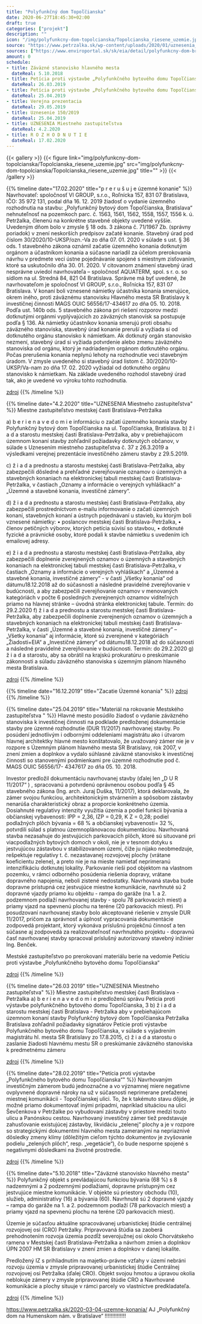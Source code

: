 ```yaml
---
title: "Polyfunkčný dom Topoľčianska"
date: 2020-06-27T18:45:30+02:00
draft: true
categories: ["projekt"]
description: ""
icon: "/img/polyfunkcny-dom-topolcianska/Topolcianska_riesene_uzemie.jpg"
source: "https://www.petrzalka.sk/wp-content/uploads/2020/01/uznesenia_04_02_2020opraven%C3%A9.pdf"
sources: ["https://www.enviroportal.sk/sk/eia/detail/polyfunkcny-dom-bratislava-petrzalka-topolcianska-ul-", "https://zverejnovanie.bratislava.sk/assets/File.ashx?id_org=700026&id_dokumenty=59362", "https://www.petrzalka.sk/wp-content/uploads/2020/02/Topolcianska_UR_PK_namietky_PET20200012217.pdf", "https://zastupitelstvo.bratislava.sk/data/att/41660.pdf", "https://bratislava.blob.core.windows.net/media/Default/Dokumenty/Str%C3%A1nky/2019%20Peticia%20proti%20vystavbe%20BD-Topolcianska.pdf", "https://www.petrzalka.sk/2018-10-31-polyfunkcny-bytovy-dom-topolcianska-bratislava/", "https://www.petrzalka.sk/2019-05-24-prezentacia-investicneho-zameru-polyfunkcny-dom-topolcianska/", "https://www.petrzalka.sk/wp-content/uploads/2019/03/Uznesenia-MZ-26.03.2019.pdf"]
amount: 0
schedule: 
- title: Záväzné stanovisko hlavného mesta
  dateReal: 5.10.2018
- title: Petícia proti výstavbe „Polyfunkčného bytového domu Topoľčianska“
  dateReal: 26.03.2019
- title: Petícia proti výstavbe „Polyfunkčného bytového domu Topoľčianska“
  dateReal: 25.04.2019
- title: Verejna prezentacia
  dateReal: 29.05.2019
- title: Uznesenie 150/2019
  dateReal: 25.04.2019
- title: UZNESENIA Miestneho zastupiteľstva
  dateReal: 4.2.2020
- title: R O Z H O D N U T I E
  dateReal: 17.02.2020
---
```


{{< gallery >}}
{{< figure link="img/polyfunkcny-dom-topolcianska/Topolcianska_riesene_uzemie.jpg" src="img/polyfunkcny-dom-topolcianska/Topolcianska_riesene_uzemie.jpg" title="" >}}
{{< /gallery >}}

{{% timeline date="17.02.2020" title="p r e r u š u j e územné konanie" %}}
Navrhovateľ: spoločnosť VI GROUP, s.r.o., Roľnícka 157, 831 07 Bratislava, IČO: 35 972 131,
podal dňa 16. 12. 2019 žiadosť o vydanie územného rozhodnutia na stavbu: „Polyfunkčný bytový dom
Topoľčianska, Bratislava“ nehnuteľnosť na pozemkoch parc. č. 1563, 1561, 1562, 1558, 1557, 1556 k.
ú. Petržalka, členenú na konkrétne stavebné objekty uvedené vyššie. Uvedeným dňom bolo v zmysle § 18
ods. 3 zákona č. 71/1967 Zb. (správny poriadok) v znení neskorších predpisov začaté konanie.
Stavebný úrad pod číslom 30/2020/10-UKSP/ozn.-Va zo dňa 07. 01. 2020 v súlade s ust. § 36
ods. 1 stavebného zákona oznámil začatie územného konania dotknutým orgánom a účastníkom konania
a súčasne nariadil za účelom prerokovania návrhu v predmete veci ústne pojednávanie spojené s
miestnym zisťovaním, ktoré sa uskutočnilo dňa 30. 01. 2020. V citovanom známení stavebný úrad
nesprávne uviedol navrhovateľa – spoločnosť AQUATERM, spol. s r. o. so sídlom na ul. Stredná 84, 821
04 Bratislava. Správne má byť uvedené, že navrhovateľom je spoločnosť VI GROUP, s.r.o., Roľnícka
157, 831 07 Bratislava.
V konaní boli vznesené námietky účastníka konania smerujúce, okrem iného, proti záväznému
stanovisku Hlavného mesta SR Bratislavy k investičnej činnosti MAGS OUIC 56556/17-434617 zo dňa
05. 10. 2018.
Podľa ust. 140b ods. 5 stavebného zákona pri riešení rozporov medzi dotknutými orgánmi
vyplývajúcich zo záväzných stanovísk sa postupuje podľa § 136. Ak námietky účastníkov konania
smerujú proti obsahu záväzného stanoviska, stavebný úrad konanie preruší a vyžiada si od dotknutého
orgánu stanovisko k námietkam. Ak dotknutý orgán stanovisko nezmení, stavebný úrad si vyžiada
potvrdenie alebo zmenu záväzného stanoviska od orgánu, ktorý je nadriadeným orgánom dotknutého
orgánu. Počas prerušenia konania neplynú lehoty na rozhodnutie veci stavebným úradom.
V zmysle uvedeného si stavebný úrad listom č. 30/2020/10-UKSP/Va-nam zo dňa 17. 02. 2020
vyžiadal od dotknutého orgánu stanovisko k námietkam.
Na základe uvedeného rozhodol stavebný úrad tak, ako je uvedené vo výroku tohto rozhodnutia.


[zdroj](https://www.petrzalka.sk/wp-content/uploads/2020/02/Topolcianska_UR_PK_namietky_PET20200012217.pdf)
{{% /timeline  %}}

{{% timeline date="4.2.2020" title="UZNESENIA Miestneho zastupiteľstva" %}}
 Miestne zastupiteľstvo mestskej časti Bratislava-Petržalka

a) b e r i e n a v e d o m i e
informáciu o začatí územného konania stavby Polyfunkčný bytový dom Topoľčianska
 na ul. Topoľčianska, Bratislava.
b) ž i a d a starostu mestskej časti Bratislava-Petržalka,
aby v prebiehajúcom územnom konaní stavby zohľadnil požiadavky dotknutých
 občanov, v súlade s Uznesením miestneho zastupiteľstva č. 37 z 26.3.2019 a
výsledkami verejnej prezentácie investičného zámeru stavby z 29.5.2019.

c) ž i a d a prednostu a starostu mestskej časti Bratislava-Petržalka,
 aby zabezpečili dôsledné a prehľadné zverejňovanie oznamov o územných a
 stavebných konaniach na elektronickej tabuli mestskej časti Bratislava-Petržalka, v 
častiach „Oznamy a informácie o verejných vyhláškach“ a „Územné a stavebné
 konania, investičné zámery“.

d) ž i a d a prednostu a starostu mestskej časti Bratislava-Petržalka,
aby zabezpečili prostredníctvom e-mailu informovanie o začatí územných konaní,
stavebných konaní a ústnych pojednávaní u stavieb, ku ktorým boli vznesené
námietky:
• poslancov mestskej časti Bratislava-Petržalka,
• členov petičných výborov, ktorých petícia súvisí so stavbou,
• dotknuté fyzické a právnické osoby, ktoré podali k stavbe námietku s uvedením ich
emailovej adresy.

e) ž i a d a prednostu a starostu mestskej časti Bratislava-Petržalka,
aby zabezpečili doplnenie zverejnených oznamov o územných a stavebných konaniach
 na elektronickej tabuli mestskej časti Bratislava-Petržalka, v častiach „Oznamy a
 informácie o verejných vyhláškach“ a „Územné a stavebné konania, investičné
zámery“ - v časti „Všetky konania“ od dátumu18.12.2018 až do súčasnosti a následné
pravidelné zverejňovanie v budúcnosti, a aby zabezpečili zverejňovanie oznamov v
menovaných kategóriách v počte 6 posledných zverejnených oznamov viditeľných
priamo na hlavnej stránke – úvodná stránka elektronickej tabule.
Termín: do 29.2.2020
f) ž i a d a prednostu a starostu mestskej časti Bratislava-Petržalka,
 aby zabezpečili doplnenie zverejnených oznamov o územných a stavebných konaniach
 na elektronickej tabuli mestskej časti Bratislava-Petržalka, v časti „Územné a stavebné
 konania, investičné zámery“ – „Všetky konania“ aj informácie, ktoré sú zverejnené v
 kategóriách „Žiadosti+EIA“ a „Investičné zámery“ od dátumu18.12.2018 až do
 súčasnosti a následné pravidelné zverejňovanie v budúcnosti.
Termín: do 29.2.2020
g) ž i a d a starostu,
 aby sa obrátil na krajskú prokuratúru o preskúmanie zákonnosti a súladu záväzného
 stanoviska s územným plánom hlavného mesta Bratislava. 
 
[zdroj](https://www.petrzalka.sk/wp-content/uploads/2020/01/uznesenia_04_02_2020opraven%C3%A9.pdf)
{{% /timeline  %}}

{{% timeline date="16.12.2019" title="Zacatie Územné konania" %}}
[zdroj](https://www.petrzalka.sk/2020-03-04-uzemne-konania/)
{{% /timeline  %}}

<!-- {{% timeline date="25.04.2019" title="Uznesenie 150/2019" %}}
[zdroj](https://bratislava.blob.core.windows.net/media/Default/Dokumenty/Str%C3%A1nky/2019%20Peticia%20proti%20vystavbe%20BD-Topolcianska.pdf)
{{% /timeline  %}} -->

{{% timeline date="25.04.2019" title="Materiál na rokovanie Mestského zastupiteľstva " %}}
Hlavné mesto posúdilo žiadosť o vydanie záväzného stanoviska k investičnej
činnosti na podklade predloženej dokumentácie stavby pre územné rozhodnutie (DUR
11/2017) navrhovanej stavby. Po posúdení jednotlivým i odbornými oddeleniami
magistrátu ako i útvarom hlavnej architektky hlavné mesto konštatovalo, že uvažovaný
zámer nie je v rozpore s Územným plánom hlavného mesta SR Bratislavy, rok 2007, v
znení zmien a doplnkov a vydalo súhlasné záväzné stanovisko k investičnej činnosti so
stanovenými podmienkami pre územné rozhodnutie pod č. MAGS OUIC 56556/17-
4347617 zo dňa 05. 10. 2018.

Investor predložil dokumentáciu navrhovanej stavby (ďalej len „D U R 11/2017“ ) ,
spracovanú a potvrdenú oprávnenou osobou podľa § 45 stavebného zákona (Ing. arch.
Juraj Duška, 11/2017), ktorá deklarovala, že zámer svojou funkciou, architektonickým
stvárnením a spôsobom zástavby nenarúša charakteristický obraz a proporcie
konkrétneho územia. Dosiahnuté regulativy intenzity využitia územia a podiel funkcii
bývania a občianskej vybavenosti: IPP = 2,36, IZP = 0,29, K Z = 0,28; podiel podlažných
plôch bývania = 68 % a občianskej vybavenosti= 32 %, potvrdili súlad s platnou
územnoplánovacou dokumentáciou.
Navrhovaná stavba nezasahuje do jestvujúcich parkovacích plôch, ktoré sú
situované pri viacpodlažných bytových domoch v okoli, nie je v tesnom dotyku s
jestvujúcou zástavbou v stabilizovanom území, čiže ju nijako neobmedzuje, rešpektuje
regulatívy t. č. nezastavanej rozvojovej plochy (vrátane koeficientu zelene), a preto nie je
na mieste namietať neprimeranú intenzifikáciu dotknutej lokality. Parkovanie rieši pod
objektom na vlastnom pozemku, v rámci odborného posúdenia riešenia dopravy, vrátane
dopravného napojenia, neboli zistené nedostatky.
Navrhovaná stavba bude dopravne prístupná cez jestvujúce miestne komunikácie,
navrhnuté sú 2 dopravné vjazdy priamo ku objektu - rampa do garáže (na 1. a 2.
podzemnom podlaží navrhovanej stavby - spolu 78 parkovacích miest) a priamy vjazd na
spevnenú plochu na teréne (20 parkovacích miest). Pri posudzovaní navrhovanej stavby
bolo akceptované riešenie v zmysle DUR 11/2017, pričom za správnosť a úplnosť
vypracovania dokumentácie zodpovedá projektant, ktorý vykonáva príslušnú projekčnú
činnosť a ten súčasne aj zodpovedá za realizovateľnosť navrhnutého projektu - dopravnú
časť navrhovanej stavby spracoval príslušný autorizovaný stavebný inžinier Ing.
Benček.

Mestské zastupiteľstvo po prerokovaní materiálu
berie na vedomie
Petíciu proti výstavbe „Polyfunkčného bytového domu Topoľčianska“

[zdroj](https://zastupitelstvo.bratislava.sk/data/att/41660.pdf)
{{% /timeline  %}}

{{% timeline date="26.03 2019" title="UZNESENIA Miestneho zastupiteľstva" %}}
Miestne zastupiteľstvo mestskej časti Bratislava - Petržalka
a) b e r i e n a v e d o m i e
predloženú správu Petícia proti výstavbe polyfunkčného bytového domu Topoľčianska,
3
b) ž i a d a starostu mestskej časti Bratislava - Petržalka
aby v prebiehajúcom územnom konaní stavby Polyfunkčný bytový dom Topoľčianska
Petržalka Bratislava zohľadnil požiadavky signatárov Petície proti výstavbe Polyfunkčného
bytového domu Topoľčianska, v súlade s vyjadrením magistrátu hl. mesta SR Bratislavy zo
17.8.2015,
c) ž i a d a starostu
o zaslanie žiadosti hlavnému mestu SR o preskúmanie záväzného stanoviska k predmetnému
zámeru

[zdroj](https://www.petrzalka.sk/wp-content/uploads/2019/03/Uznesenia-MZ-26.03.2019.pdf)
{{% /timeline  %}}

{{% timeline date="28.02.2019" title="Petícia proti výstavbe „Polyfunkčného bytového domu Topoľčianska“" %}}
Navrhovaným investičným zámerom budú jednoznačne a vo významnej miere negatívne
ovplyvnené dopravné nároky na už v súčasnosti neprimerane preťaženej miestnej komunikácii -
Topoľčianskej ulici. To, že k takémuto stavu dôjde, je možné priamo dokumentovať inými
prípadmi, napríklad situáciou na ulici Ševčenkova v Petržalke po vybudovaní zástavby v priestore
medzi touto ulicu a Panónskou cestou. Navrhovaný investičný zámer tiež predstavuje
zahusťovanie existujúcej zástavby, likvidáciu „zelenej“ plochy a je v rozpore so strategickými
dokumentmi hlavného mesta zameranými na nepriaznivé dôsledky zmeny klímy (dôležitým
cieľom týchto dokumentov je zvyšovanie podielu „zelených plôch“, resp. „vegetácie“), čo bude
nesporne spojené s negatívnymi dôsledkami na životné prostredie. 

[zdroj](https://www.petrzalka.sk/wp-content/uploads/2019/03/1-MZ-peticia-Topolcianska.pdf)
{{% /timeline  %}}

<!-- {{% timeline date="31.10.2018" title="Žiadosť o územné rozhodnutie podaná" %}}
[zdroj](https://www.petrzalka.sk/2018-10-31-polyfunkcny-bytovy-dom-topolcianska-bratislava/)
{{% /timeline  %}} -->

{{% timeline date="5.10.2018" title="Záväzné stanovisko hlavného mesta" %}}
Polyfunkčný objekt s prevládajúcou funkciou
bývania (68 %) s 8 nadzemnými a 2 podzemnými podlažiami, dopravne prístupným cez jestvujúce
miestne komunikácie. V objekte sú priestory obchodu (10), služieb, administratívy (16) a bývania
(60). Navrhnuté sú 2 dopravné vjazdy – rampa do garáže na 1. a 2. podzemnom podlaží (78
parkovacích miest) a priamy vjazd na spevnenú plochu na teréne (20 parkovacích miest). 

Územie je súčasťou aktuálne spracovávanej urbanistickej štúdie centrálnej rozvojovej osi (CRO)
Petržalky. Pripravovaná štúdia sa zaoberá prehodnotením rozvoja územia pozdĺž severojužnej osi
okolo Chorvátskeho ramena v Mestskej časti Bratislava-Petržalka a návrhom zmien a doplnkov
ÚPN 2007 HM SR Bratislavy v znení zmien a doplnkov v danej lokalite.

Predložený IZ s prihliadnutím na majetko-právne vzťahy v území nebráni rozvoju územia v zmysle
pripravovanej urbanistickej štúdie Centrálnej rozvojovej osi Petržalka (ďalej CRO). Objekt svojou
hmotou a úpravou okolia neblokuje zámery v zmysle pripravovanej štúdie CRO a Navrhované
komunikácie a plochy situuje v rámci parcely vo vlastníctve predkladateľa. 

[zdroj](https://zverejnovanie.bratislava.sk/assets/File.ashx?id_org=700026&id_dokumenty=59362)
{{% /timeline  %}}

<!-- TODO ********************************* -->
https://www.petrzalka.sk/2020-03-04-uzemne-konania/ AJ „Polyfunkčný dom na Humenskom nám. v Bratislave“ !!!!!!!!!!!!!!











